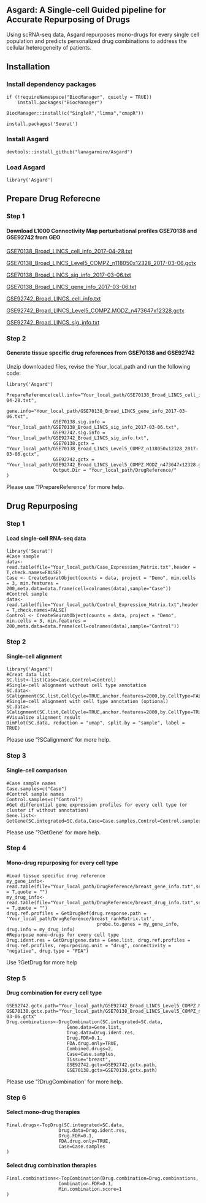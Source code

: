 ## Asgard: A Single-cell Guided pipeline for Accurate Repurposing of Drugs 
Using scRNA-seq data, Asgard repurposes mono-drugs for every single cell population and predicts personalized drug combinations to address the cellular heterogeneity of patients. 
## Installation
### Install dependency packages
```
if (!requireNamespace("BiocManager", quietly = TRUE))
    install.packages("BiocManager")
    
BiocManager::install(c("SingleR","limma","cmapR"))

install.packages('Seurat')
```
### Install Asgard
```
devtools::install_github("lanagarmire/Asgard")
```
### Load Asgard
```
library('Asgard')
```
## Prepare Drug Referecne
### Step 1
#### Download L1000 Connectivity Map perturbational profiles GSE70138 and GSE92742 from GEO

[GSE70138_Broad_LINCS_cell_info_2017-04-28.txt](https://ftp.ncbi.nlm.nih.gov/geo/series/GSE70nnn/GSE70138/suppl/GSE70138_Broad_LINCS_cell_info_2017-04-28.txt.gz)

[GSE70138_Broad_LINCS_Level5_COMPZ_n118050x12328_2017-03-06.gctx](https://ftp.ncbi.nlm.nih.gov/geo/series/GSE70nnn/GSE70138/suppl/GSE70138_Broad_LINCS_Level5_COMPZ_n118050x12328_2017-03-06.gctx.gz)

[GSE70138_Broad_LINCS_sig_info_2017-03-06.txt](https://ftp.ncbi.nlm.nih.gov/geo/series/GSE70nnn/GSE70138/suppl/GSE70138_Broad_LINCS_sig_info_2017-03-06.txt.gz)

[GSE70138_Broad_LINCS_gene_info_2017-03-06.txt](https://ftp.ncbi.nlm.nih.gov/geo/series/GSE70nnn/GSE70138/suppl/GSE70138_Broad_LINCS_gene_info_2017-03-06.txt.gz)

[GSE92742_Broad_LINCS_cell_info.txt](https://ftp.ncbi.nlm.nih.gov/geo/series/GSE92nnn/GSE92742/suppl/GSE92742_Broad_LINCS_cell_info.txt.gz)

[GSE92742_Broad_LINCS_Level5_COMPZ.MODZ_n473647x12328.gctx](https://ftp.ncbi.nlm.nih.gov/geo/series/GSE92nnn/GSE92742/suppl/GSE92742_Broad_LINCS_Level5_COMPZ.MODZ_n473647x12328.gctx.gz)

[GSE92742_Broad_LINCS_sig_info.txt](https://ftp.ncbi.nlm.nih.gov/geo/series/GSE92nnn/GSE92742/suppl/GSE92742_Broad_LINCS_sig_info.txt.gz)

### Step 2 
#### Generate tissue specific drug references from GSE70138 and GSE92742
Unzip downloaded files, revise the Your_local_path and run the following code:
```
library('Asgard')

PrepareReference(cell.info="Your_local_path/GSE70138_Broad_LINCS_cell_info_2017-04-28.txt",
                 gene.info="Your_local_path/GSE70138_Broad_LINCS_gene_info_2017-03-06.txt",
                 GSE70138.sig.info = "Your_local_path/GSE70138_Broad_LINCS_sig_info_2017-03-06.txt",
                 GSE92742.sig.info = "Your_local_path/GSE92742_Broad_LINCS_sig_info.txt",
                 GSE70138.gctx = "Your_local_path/GSE70138_Broad_LINCS_Level5_COMPZ_n118050x12328_2017-03-06.gctx",
                 GSE92742.gctx = "Your_local_path/GSE92742_Broad_LINCS_Level5_COMPZ.MODZ_n473647x12328.gctx",
                 Output.Dir = "Your_local_path/DrugReference/"
)

```
Please use '?PrepareReference' for more help.

## Drug Repurposing
### Step 1
#### Load single-cell RNA-seq data
```
library('Seurat')
#Case sample
data<-read.table(file="Your_local_path/Case_Expression_Matrix.txt",header = T,check.names=FALSE)
Case <- CreateSeuratObject(counts = data, project = "Demo", min.cells = 3, min.features = 200,meta.data=data.frame(cell=colnames(data),sample="Case"))
#Control sample
data<-read.table(file="Your_local_path/Control_Expression_Matrix.txt",header = T,check.names=FALSE)
Control <- CreateSeuratObject(counts = data, project = "Demo", min.cells = 3, min.features = 200,meta.data=data.frame(cell=colnames(data),sample="Control"))

```
### Step 2
#### Single-cell alignment
```
library('Asgard')
#Creat data list
SC.list<-list(Case=Case,Control=Control)
#Single-cell alignment without cell type annotation
SC.data<-SCalignment(SC.list,CellCycle=TRUE,anchor.features=2000,by.CellType=FALSE)
#Single-cell alignment with cell type annotation (optional)
SC.data<-SCalignment(SC.list,CellCycle=TRUE,anchor.features=2000,by.CellType=TRUE)
#Visualize alignment result
DimPlot(SC.data, reduction = "umap", split.by = "sample", label = TRUE)
```
Please use '?SCalignment' for more help.
### Step 3
#### Single-cell comparison
```
#Case sample names
Case.samples=c("Case")
#Control sample names
Control.samples=c("Control")
#Get differential gene expression profiles for every cell type (or cluster if without annotation)
Gene.list<-GetGene(SC.integrated=SC.data,Case=Case.samples,Control=Control.samples,min.cells=3)

```
Please use '?GetGene' for more help.
### Step 4
#### Mono-drug repurposing for every cell type
```
#Load tissue specific drug reference
my_gene_info<-read.table(file="Your_local_path/DrugReference/breast_gene_info.txt",sep="\t",header = T,quote = "")
my_drug_info<-read.table(file="Your_local_path/DrugReference/breast_drug_info.txt",sep="\t",header = T,quote = "")
drug.ref.profiles = GetDrugRef(drug.response.path = 'Your_local_path/DrugReference/breast_rankMatrix.txt',
                                 probe.to.genes = my_gene_info, drug.info = my_drug_info)
#Repurpose mono-drugs for every cell type                               
Drug.ident.res = GetDrug(gene.data = Gene.list, drug.ref.profiles = drug.ref.profiles, repurposing.unit = "drug", connectivity = "negative", drug.type = "FDA")
```
Use ?GetDrug for more help
### Step 5
#### Drug combination for every cell type
```
GSE92742.gctx.path="Your_local_path/GSE92742_Broad_LINCS_Level5_COMPZ.MODZ_n473647x12328.gctx"
GSE70138.gctx.path="Your_local_path/GSE70138_Broad_LINCS_Level5_COMPZ_n118050x12328_2017-03-06.gctx"
Drug.combinations<-DrugCombination(SC.integrated=SC.data,
                      Gene.data=Gene.list,
                      Drug.data=Drug.ident.res,
                      Drug.FDR=0.1,
                      FDA.drug.only=TRUE,
                      Combined.drugs=2,
                      Case=Case.samples,
                      Tissue="breast",
                      GSE92742.gctx=GSE92742.gctx.path,
                      GSE70138.gctx=GSE70138.gctx.path)
```
Please use '?DrugCombination' for more help.
### Step 6
#### Select mono-drug therapies
```
Final.drugs<-TopDrug(SC.integrated=SC.data,
                   Drug.data=Drug.ident.res,
                   Drug.FDR=0.1,
                   FDA.drug.only=TRUE,
                   Case=Case.samples
)
```

#### Select drug combination therapies
```
Final.combinations<-TopCombination(Drug.combination=Drug.combinations,
                   Combination.FDR=0.1,
                   Min.combination.score=1
)
```
